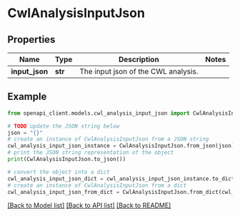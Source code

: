 # CwlAnalysisInputJson


## Properties

Name | Type | Description | Notes
------------ | ------------- | ------------- | -------------
**input_json** | **str** | The input json of the CWL analysis. | 

## Example

```python
from openapi_client.models.cwl_analysis_input_json import CwlAnalysisInputJson

# TODO update the JSON string below
json = "{}"
# create an instance of CwlAnalysisInputJson from a JSON string
cwl_analysis_input_json_instance = CwlAnalysisInputJson.from_json(json)
# print the JSON string representation of the object
print(CwlAnalysisInputJson.to_json())

# convert the object into a dict
cwl_analysis_input_json_dict = cwl_analysis_input_json_instance.to_dict()
# create an instance of CwlAnalysisInputJson from a dict
cwl_analysis_input_json_from_dict = CwlAnalysisInputJson.from_dict(cwl_analysis_input_json_dict)
```
[[Back to Model list]](../README.md#documentation-for-models) [[Back to API list]](../README.md#documentation-for-api-endpoints) [[Back to README]](../README.md)


